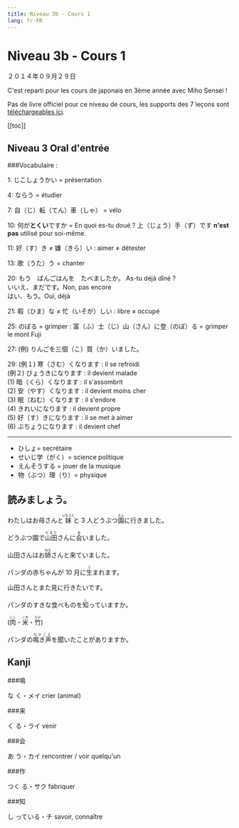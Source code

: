 ```yaml
---
title: Niveau 3b - Cours 1
lang: fr-FR 
---
```


Niveau 3b - Cours 1
===================

２０１４年０９月２９日

C'est reparti pour les cours de japonais en 3ème année avec Miho Sensei !

Pas de livre officiel pour ce niveau de cours, les supports des 7 leçons sont [téléchargeables ici](http://www.jpf.org.uk/language/teaching_chikara_reading.php#subtopics).

[[toc]]


Niveau 3 Oral d'entrée
-------------------

###Vocabulaire :

1: じこしょうかい = présentation

4: ならう = étudier

7: 自（じ）転（てん）車（しゃ） = vélo

10: 何が**とくい**ですか = En quoi es-tu doué ? 上（じょう）手（ず）です **n'est pas** utilisé pour soi-même.

11: 好（す）き ≠ 嫌（きら）い : aimer ≠ détester

13: 歌（うた）う = chanter

20: もう　ばんごはんを　たべましたか。 As-tu déjà dîné ?   
いいえ、まだです。Non, pas encore  
はい、もう。Oui, déjà

21: 暇（ひま）な ≠ 忙（いそが）しい : libre ≠ occupé

25: のぼる = grimper : 富（ふ）士（じ）山（さん）に登（のぼ）る = grimper le mont Fuji

27: (例) りんごを三個（こ）買（か）いました。  

29: (例１) 寒（さむ）くなります : il se refroidi  
(例２) びょうきになります : il devient malade  
(1) 暗（くら）くなります : il s'assombrit  
(2) 安（やす）くなります : il devient moins cher  
(3) 眠（ねむ）くなります : il s'endore  
(4) きれいになります : il devient propre  
(5) 好（す）きになります : il se met à aimer  
(6) ぶちょうになります : il devient chef

---------

* ひしょ= secrétaire
* せいじ学（がく）= science politique
* えんそうする = jouer de la musique
* 物（ぶつ）理（り）= physique


読みましょう。	
--------------

わたしはお母さんと<ruby><rb>妹</rb><rp>【</rp><rt>いもうと</rt><rp>】</rp></ruby>と 3 人どうぶつ<ruby><rb>園</rb><rp>【</rp><rt>えん</rt><rp>】</rp></ruby>に行きました。	
  
どうぶつ園で<ruby><rb>山田</rb><rp>【</rp><rt>やまだ</rt><rp>】</rp></ruby>さんに<ruby><rb>会</rb><rp>【</rp><rt>あ</rt><rp>】</rp></ruby>いました。	
  
山田さんはお<ruby><rb>姉</rb><rp>【</rp><rt>ねえ</rt><rp>】</rp></ruby>さんと来ていました。	
  
パンダの赤ちゃんが 10 月に<ruby><rb>生</rb><rp>【</rp><rt>う</rt><rp>】</rp></ruby>まれます。	
  
山田さんとまた見に行きたいです。		
  
パンダのすきな食べものを<ruby><rb>知</rb><rp>【</rp><rt>し</rt><rp>】</rp></ruby>っていますか。	
  
(<ruby><rb>肉</rb><rp>【</rp><rt>にく</rt><rp>】</rp></ruby>・<ruby><rb>米</rb><rp>【</rp><rt>こめ</rt><rp>】</rp></ruby>・<ruby><rb>竹</rb><rp>【</rp><rt>たけ</rt><rp>】</rp></ruby>)	
  
パンダの<ruby><rb>鳴き声</rb><rp>【</rp><rt>なきごえ</rt><rp>】</rp></ruby>を聞いたことがありますか。

Kanji
----------

###鳴

な く・メイ	crier (animal)
  
###来

く る・ライ	venir
  
###会

あ う・カイ  rencontrer / voir quelqu'un
  
###作

つく る・サク	 fabriquer	
  
###知
  
し っている・チ	savoir, connaître